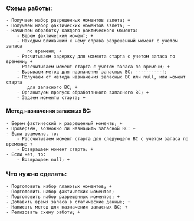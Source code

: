 ﻿### Схема работы:
    - Получаем набор разрешенных моментов взлета; +
    - Получаем набор фактических моментов взлета; +
    - Начинаем обработку каждого фактического момента:
        - Берем фактический момент; +
        - Находим ближайший к нему справа разрешенный момент с учетом запаса 
            по времени; +
        - Расчитываем задержку для момента старта с учетом запаса по времени; +
        - Рассчитываем момент старта с учетом запаса по времени; +
        - Вызываем метод для назначения запасных ВС: ----------!;
        - Получаем от метода назначения запасных ВС или null, или момент старта
            для запасного ВС; +
        - Организуем пропуск обработанного запасного ВС; +
        - Задаем моменты старта; +
            

#### Метод назначения запасных ВС:
    - Берем фактический и разрешенный моменты; +
    - Проверяем, возможно ли назначить запасной ВС: +
    - Если возможно, то:
        - Рассчитываем момент старта для следующего ВС с учетом запаса по времени; +
        - Возвращаем момент старта; +
    - Если нет, то:
        - Возвращаем null; +
    
### Что нужно сделать:
    - Подготовить набор плановых моментов; +
    - Подготовить набор фактических моментов;
    - Подготовить набор разрешенных моментов; +
    - Добавить время запаса в статические данные; +
    - Написать метод для назначения запасных ВС; +
    - Релизовать схему работы; +